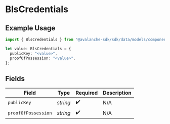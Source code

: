 # BlsCredentials

## Example Usage

```typescript
import { BlsCredentials } from "@avalanche-sdk/sdk/data/models/components";

let value: BlsCredentials = {
  publicKey: "<value>",
  proofOfPossession: "<value>",
};
```

## Fields

| Field               | Type                | Required            | Description         |
| ------------------- | ------------------- | ------------------- | ------------------- |
| `publicKey`         | *string*            | :heavy_check_mark:  | N/A                 |
| `proofOfPossession` | *string*            | :heavy_check_mark:  | N/A                 |